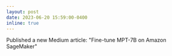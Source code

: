 ```yaml
---
layout: post
date: 2023-06-20 15:59:00-0400
inline: true
---
```


Published a new Medium article: "Fine-tune MPT-7B on Amazon SageMaker" <a class="linktext" target="_blank" rel="noopener noreferrer" href="https://medium.com/towards-data-science/fine-tune-mpt-7b-on-amazon-sagemaker-1e68e71051fa"><i class="fas fa-external-link-alt" aria-hidden="true"></i></a>
